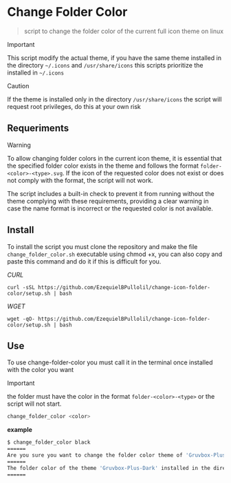 # Change Folder Color
> script to change the folder color of the current full icon theme on linux

> [!IMPORTANT]
> This script modify the actual theme, if you have the same theme installed in the directory `~/.icons` and `/usr/share/icons` this scripts prioritize the installed in `~/.icons`


> [!CAUTION]
> If the theme is installed only in the directory `/usr/share/icons` the script will request root privileges, do this at your own risk


## Requeriments
> [!WARNING]
> To allow changing folder colors in the current icon theme, it is essential that the specified folder color exists in the theme and follows the format `folder-<color>-<type>.svg`. If the icon of the requested color does not exist or does not comply with the format, the script will not work.

The script includes a built-in check to prevent it from running without the theme complying with these requirements, providing a clear warning in case the name format is incorrect or the requested color is not available.


## Install

To install the script you must clone the repository and make the file `change_folder_color.sh` executable using chmod +x, you can also copy and paste this command and do it if this is difficult for you.


*CURL*
```
curl -sSL https://github.com/EzequielBPullolil/change-icon-folder-color/setup.sh | bash
```

*WGET*
```
wget -qO- https://github.com/EzequielBPullolil/change-icon-folder-color/setup.sh | bash
```

## Use

To use change-folder-color you must call it in the terminal once installed with the color you want

> [!IMPORTANT]
>the folder must have the color in the format `folder-<color>-<type>` or the script will not start.

```bash
change_folder_color <color>
```


**example**
```bash
$ change_folder_color black
======
Are you sure you want to change the folder color theme of 'Gruvbox-Plus-Dark' to 'black'? [Y/n] Y
======
The folder color of the theme 'Gruvbox-Plus-Dark' installed in the directory `/usr/share/icons/` was changed to *black*
======
```